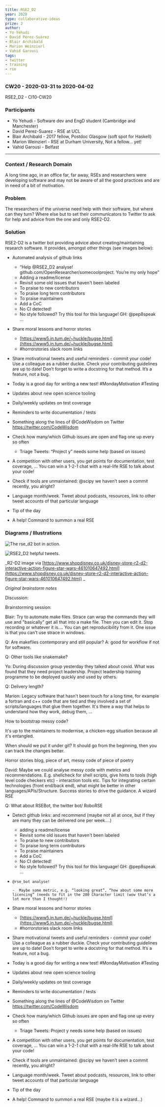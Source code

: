 ```yaml
---
title: RSE2_D2
year: 2020
type: collaborative-ideas
prize: 2
author:
- Yo Yehudi
- David Pérez-Suárez
- Blair Archibald
- Marion Weinzierl
- Vahid Garousi
tags:
- twitter
- training
- rse
---
```


### CW20 - 2020-03-31 to 2020-04-02

RSE2_D2 - CI10-CW20


### **Participants**

* Yo Yehudi - Software dev and EngD student (Cambridge and Manchester) 
* David Perez-Suarez - RSE at UCL
* Blair Archibald - 2017 fellow, Postdoc Glasgow (soft spot for Haskell) 
* Marion Weinzierl - RSE at Durham University, Not a fellow... yet!
* Vahid Garousi - Belfast 

---

### **Context / Research Domain**

A long time ago, in an office far, far away, RSEs and researchers were developing software and may not be aware of all the good practices and are in need of a bit of motivation.

### **Problem**

The researchers of the universe need help with their software, but where can they turn? Where else but to set their communicators to Twitter to ask for help and advice from the one and only RSE2-D2.

### **Solution**

RSE2-D2 is a twitter bot providing advice about creating/maintaining research software. It provides, amongst other things (see images below):

*   Automated analysis of github links
    *   “Help @RSE2_D2 analyse! github.com/OpenResearcher/somecoolproject. You’re my only hope”
    *   Adding a readme/license
    *   Revisit some old issues that haven't been labeled
    *   To praise to new contributors
    *   To praise long term contributors
    *   To praise maintainers
    *   Add a CoC
    *   No CI detected!
    *   No style followed? Try this tool for this language! GH: @pep8speak ...
*   Share moral lessons and horror stories
    *   [https://www5.in.tum.de/~huckle/bugse.html](https://www5.in.tum.de/~huckle/bugse.html) 
    *   #horrorstories slack room links
*   Share motivational tweets and useful reminders - commit your code! Use a colleague as a rubber duckie. Check your contributing guidelines are up to date! Don’t forget to write a docstring for that method. It’s a feature, not a bug.
*   Today is a good day for writing a new test! #MondayMotivation #Testing
*   Updates about new open science tooling
*   Daily/weekly updates on test coverage
*   Reminders to write documentation / tests
*   Something along the lines of @CodeWisdom on Twitter https://twitter.com/CodeWisdom
*   Check how many/which Github issues are open and flag one up every so often
    
    *   Triage Tweets: “Project y” needs some help (based on issues)
*   A competition with other users, you get points for documentation, test coverage, … You can win a 1-2-1 chat with a real-life RSE to talk about your code!
*   Check if tools are unmaintained: @scipy we haven’t seen a commit recently, you alright?
*   Language month/week. Tweet about podcasts, resources, link to other tweet accounts of that particular language
*   Tip of the day
*   A help! Command to summon a real RSE


### **Diagrams / Illustrations**

![The rse_d2 bot in action.](../images/cw20-rse_d2.jpg)


![RSE2_D2 helpful tweets.](../images/cw20-rse2_d22.jpg)


_R2-D2 image via [https://www.shopdisney.co.uk/disney-store-r2-d2-interactive-action-figure-star-wars-461010647492.html](https://www.shopdisney.co.uk/disney-store-r2-d2-interactive-action-figure-star-wars-461010647492.html) _


_Original brainstorm notes_

Discussion:

Brainstorming session: 

Blair: Try to automate make files. Strace can wrap the commands they will use and "basically" get all that into a make file. Then you can edit it. Stop recording or whatever it is.... You can get reproducibility from it. One issue is that you can't use strace in windows.

Q: Are makefiles contemporary and still popular? A: good for workflow if not for software. 

Q: Other tools like snakemake?

Yo: During discussion group yesterday they talked about covid. What was found that they need project leadership. Project leadership training programme to be deployed quickly and used by others.

Q: Delivery length?

Marion: Legacy software that hasn't been touch for a long time, for example a fortran and c++ code that are tied and they involved a set of scripts/languages that glue them together. It's there a way that helps to understand how they work, debug them, ...

How to bootstrap messy code? 

It's up to the maintainers to modernise, a chicken-egg situation because all it's entangled.

When should we put it under git? It should go from the beginning, then you can track the changes better.

Horror stories blog, piece of art, messy code of piece of poetry

David: Maybe we could analyse messy code with metrics and recommendations. E.g. shellcheck for shell scripts, give hints to tools (high level code checkers etc) - interaction tools etc. Tips for integrating certain technologies (front end/back end), what might be better in other languages/APIs/Structure. Success stories to drive the guidance. A wizard RSE

Q: What about RSEBot, the twitter bot/ RoboRSE

*   Detect github links: and recommend  (maybe not all at once, but if they are many they can be delivered one per week....)
    *   adding a readme/license
    *   Revisit some old issues that haven't been labeled
    *   To praise to new contributors
    *   To praise long term contributors
    *   To praise maintainers
    *   Add a CoC
    *   No CI detected!
    *   No style followed? Try this tool for this language! GH: @pep8speak ...
*   `@rse_bot analyse!` 

        -  Maybe some metric, e.g. “looking great”, “how about some more licencing” (needs to fit in the 280 Character limit (wow that’s a lot more than I thought!)

*   Share moral lessons and horror stories
    *   [https://www5.in.tum.de/~huckle/bugse.html](https://www5.in.tum.de/~huckle/bugse.html) 
    *   #horrorstories slack room links
*   Share motivational tweets and useful reminders - commit your code! Use a colleague as a rubber duckie. Check your contributing guidelines are up to date! Don’t forget to write a docstring for that method. It’s a feature, not a bug.
*   Today is a good day for writing a new test! #MondayMotivation #Testing
*    Updates about new open science tooling
*    Daily/weekly updates on test coverage
*    Reminders to write documentation / tests
*    Something along the lines of @CodeWisdom on Twitter https://twitter.com/CodeWisdom
*   Check how many/which Github issues are open and flag one up every so often
    
    *   Triage Tweets: Project y needs some help (based on issues)
*   A competition with other users, you get points for documentation, test coverage, … You can win a 1-2-1 chat with a real-life RSE to talk about your code!
*   Check if tools are unmaintained: @scipy we haven’t seen a commit recently, you alright?
*   Language month/week. Tweet about podcasts, resources, link to other tweet accounts of that particular language
*   Tip of the day
*   A help! Command to summon a real RSE (maybe it is a wizard…)
